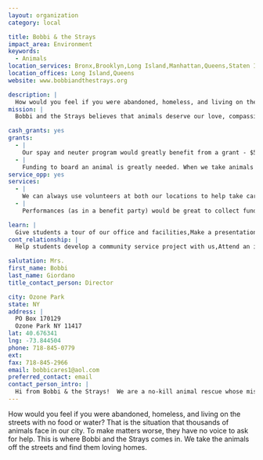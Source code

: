 ```yaml
---
layout: organization
category: local

title: Bobbi & the Strays
impact_area: Environment
keywords: 
  - Animals
location_services: Bronx,Brooklyn,Long Island,Manhattan,Queens,Staten Island,Greater New York
location_offices: Long Island,Queens
website: www.bobbiandthestrays.org

description: |
  How would you feel if you were abandoned, homeless, and living on the streets with no food or water? That is the situation that thousands of animals face in our city. To make matters worse, they have no voice to ask for help. This is where Bobbi and the Strays comes in. We take the animals off the streets and find them loving homes.
mission: |
  Bobbi and the Strays believes that animals deserve our love, compassion, and respect. Our purpose is to undertake rescue operations and to provide essential care for orphaned, stray, abused and special needs cats and dogs. Through rehabilitation, socialization and adoption, we endeavor to provide a humane service to all animals that come into our care. Additionally we generate awareness about the prevention of animal abuse and neglect as well as spay/neuter programs and their important effect on the dog and cat overpopulation crisis. 

cash_grants: yes
grants: 
  - |
    Our spay and neuter program would greatly benefit from a grant - $500 would help spay over 500 animals preventing puppies and kittens from being born on the street.
  - |
    Funding to board an animal is greatly needed. When we take animals in off the street, they need a place to stay till we find them a forever home. $500 would provide boarding for 2 animals for one month $1000 would provide boarding to take in 4 animals off the street for one month
service_opp: yes
services: 
  - |
    We can always use volunteers at both our locations to help take care of the animals.  A collection drive is always needed to keep saving more lives.
  - |
    Performances (as in a benefit party) would be great to collect funds to help us continue our most important work.

learn: |
  Give students a tour of our office and facilities,Make a presentation about our organization,Speak over the phone about our work
cont_relationship: |
  Help students develop a community service project with us,Attend an in-school Check Award Assembly if we receive a grant,Help students tell local newspapers and media about their grant and/or project with us,Educate the school by leading a workshop,Collect pennies during the Penny Harvest next fall

salutation: Mrs.
first_name: Bobbi
last_name: Giordano
title_contact_person: Director

city: Ozone Park
state: NY
address: |
  PO Box 170129  
  Ozone Park NY 11417
lat: 40.676341
lng: -73.844504
phone: 718-845-0779
ext: 
fax: 718-845-2966
email: bobbicares1@aol.com
preferred_contact: email
contact_person_intro: |
  Hi from Bobbi & the Strays!  We are a no-kill animal rescue whose mission is clear - we save homeless, abandoned and abused cats and dogs and keep them safe until we can find their forever home.  Hope you can help us as in the past to continue our most important work and save as many lives as possible.  Please help us to help those that cannot help themselves.  We are their voice =)
---
```

How would you feel if you were abandoned, homeless, and living on the streets with no food or water? That is the situation that thousands of animals face in our city. To make matters worse, they have no voice to ask for help. This is where Bobbi and the Strays comes in. We take the animals off the streets and find them loving homes.